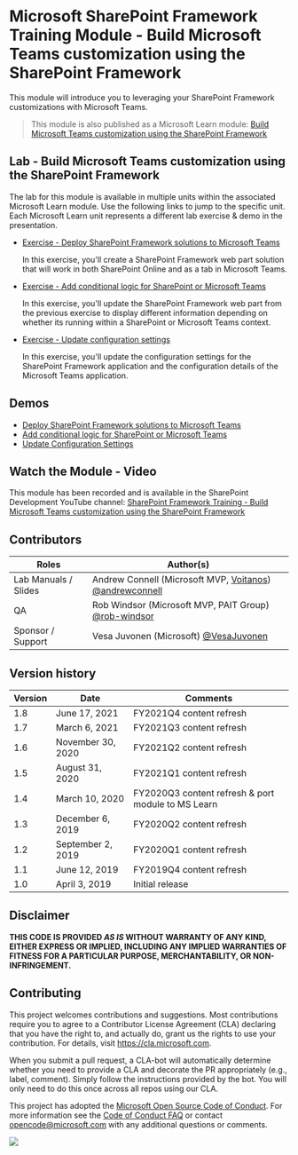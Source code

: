 # Microsoft SharePoint Framework Training Module - Build Microsoft Teams customization using the SharePoint Framework

This module will introduce you to leveraging your SharePoint Framework customizations with Microsoft Teams.

> This module is also published as a Microsoft Learn module: [Build Microsoft Teams customization using the SharePoint Framework](https://docs.microsoft.com/learn/modules/sharepoint-spfx-teams-dev)

## Lab - Build Microsoft Teams customization using the SharePoint Framework

The lab for this module is available in multiple units within the associated Microsoft Learn module. Use the following links to jump to the specific unit. Each Microsoft Learn unit represents a different lab exercise & demo in the presentation.

- [Exercise - Deploy SharePoint Framework solutions to Microsoft Teams](https://docs.microsoft.com/learn/modules/sharepoint-spfx-teams-dev/3-exercise-deploy)

  In this exercise, you'll create a SharePoint Framework web part solution that will work in both SharePoint Online and as a tab in Microsoft Teams.

- [Exercise - Add conditional logic for SharePoint or Microsoft Teams](https://docs.microsoft.com/learn/modules/sharepoint-spfx-teams-dev/5-exercise-conditional-logic)

  In this exercise, you'll update the SharePoint Framework web part from the previous exercise to display different information depending on whether its running within a SharePoint or Microsoft Teams context.

- [Exercise - Update configuration settings](https://docs.microsoft.com/learn/modules/sharepoint-spfx-teams-dev/7-exercise-update-configuration-settings)

  In this exercise, you'll update the configuration settings for the SharePoint Framework application and the configuration details of the Microsoft Teams application.

## Demos

- [Deploy SharePoint Framework solutions to Microsoft Teams](./Demos/01-spfxteams)
- [Add conditional logic for SharePoint or Microsoft Teams](./Demos/02-spfxteams)
- [Update Configuration Settings](./Demos/03-spfxteams)

## Watch the Module - Video

This module has been recorded and is available in the SharePoint Development YouTube channel: [SharePoint Framework Training - Build Microsoft Teams customization using the SharePoint Framework](https://www.youtube.com/watch?v=Yfs3-qawJfA&list=PLR9nK3mnD-OV-RPXQ3Lco845qoEy7VJoc)

## Contributors

| Roles                | Author(s)                                                                                                      |
| -------------------- | -------------------------------------------------------------------------------------------------------------- |
| Lab Manuals / Slides | Andrew Connell (Microsoft MVP, [Voitanos](//github.com/voitanos)) [@andrewconnell](//github.com/andrewconnell) |
| QA                   | Rob Windsor (Microsoft MVP, PAIT Group) [@rob-windsor](//github.com/rob-windsor)                               |
| Sponsor / Support    | Vesa Juvonen (Microsoft) [@VesaJuvonen](//github.com/VesaJuvonen)                                              |

## Version history

| Version |       Date        |                      Comments                      |
| ------- | ----------------- | -------------------------------------------------- |
| 1.8     | June 17, 2021     | FY2021Q4 content refresh                           |
| 1.7     | March 6, 2021     | FY2021Q3 content refresh                           |
| 1.6     | November 30, 2020 | FY2021Q2 content refresh                           |
| 1.5     | August 31, 2020   | FY2021Q1 content refresh                           |
| 1.4     | March 10, 2020    | FY2020Q3 content refresh & port module to MS Learn |
| 1.3     | December 6, 2019  | FY2020Q2 content refresh                           |
| 1.2     | September 2, 2019 | FY2020Q1 content refresh                           |
| 1.1     | June 12, 2019     | FY2019Q4 content refresh                           |
| 1.0     | April 3, 2019     | Initial release                                    |

## Disclaimer

**THIS CODE IS PROVIDED _AS IS_ WITHOUT WARRANTY OF ANY KIND, EITHER EXPRESS OR IMPLIED, INCLUDING ANY IMPLIED WARRANTIES OF FITNESS FOR A PARTICULAR PURPOSE, MERCHANTABILITY, OR NON-INFRINGEMENT.**

## Contributing

This project welcomes contributions and suggestions. Most contributions require you to agree to a
Contributor License Agreement (CLA) declaring that you have the right to, and actually do, grant us
the rights to use your contribution. For details, visit https://cla.microsoft.com.

When you submit a pull request, a CLA-bot will automatically determine whether you need to provide
a CLA and decorate the PR appropriately (e.g., label, comment). Simply follow the instructions
provided by the bot. You will only need to do this once across all repos using our CLA.

This project has adopted the [Microsoft Open Source Code of Conduct](https://opensource.microsoft.com/codeofconduct/).
For more information see the [Code of Conduct FAQ](https://opensource.microsoft.com/codeofconduct/faq/) or
contact [opencode@microsoft.com](mailto:opencode@microsoft.com) with any additional questions or comments.

<img src="https://telemetry.sharepointpnp.com/sp-dev-training-spfx-teams-dev" />
